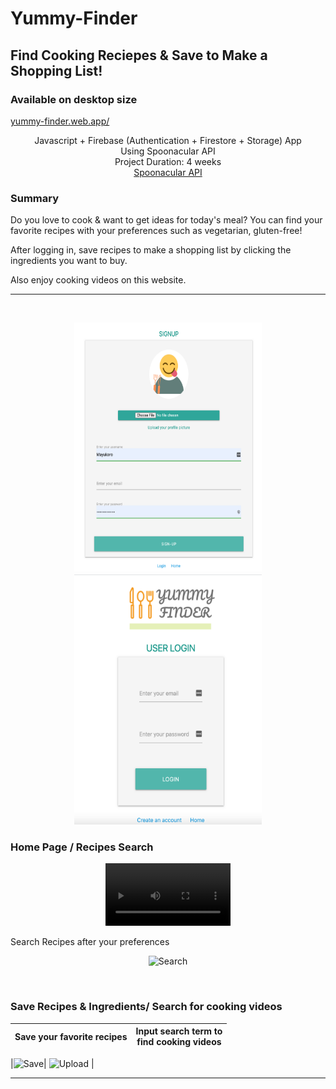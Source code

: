 # Yummy-Finder

## Find Cooking Reciepes & Save to Make a Shopping List!

### Available on desktop size

  <a href="https://yummy-finder.web.app/">
    yummy-finder.web.app/
  </a>
<br/>

<p align="center">
 Javascript + Firebase (Authentication + Firestore + Storage) App<br/>
 Using Spoonacular API<br/>
 Project Duration: 4 weeks <br/>
 <a href="https://spoonacular.com/food-api/docs">Spoonacular API</a><br/>
</p>

### Summary

Do you love to cook & want to get ideas for today's meal?
You can find your favorite recipes with your preferences such as vegetarian, gluten-free!

After logging in, save recipes to make a shopping list by clicking the ingredients you want to buy.

Also enjoy cooking videos on this website.

---

<!-- PROJECT LOGO -->
<br/>

<p align="center">
    <img src="./RMimgs/signup.png" alt="Signup" width="300" height="400" >
     <img src="./RMimgs/login.png" alt="Login" width="300" height="400" >
</p>

### Home Page / Recipes Search

<p align="center">
   <video autoplay width="200" src="https://user-images.githubusercontent.com/66197018/125809680-776b65b8-c74a-424f-b4db-3c4bb666b44a.mp4" />
</p>

<p>Search Recipes after your preferences </p>
<p align="center">
 <img src="./RMimgs/search.gif" alt="Search" width="350" height="250"> 
</p>

<!-- | Jump to the page you want to visit<br />by clicking the buttons | Search Recipes after<br /> your preferences |
| --------------------------------------------------------------- | :-----------------------------------------: |

|<img src="./RMimgs/home.mp4" type="video/mp4" width="350" height="250">| <img src="./RMimgs/search.gif" alt="Search" width="350" height="250"> | -->

<br/>

### Save Recipes & Ingredients/ Search for cooking videos

| Save your favorite recipes | Input search term to <br/> find cooking videos |
| -------------------------- | :--------------------------------------------: |

|<img src="./RMimgs/save.gif" alt="Save" width="350" height="200" />| <img src="./RMimgs/video.gif" alt="Upload" width="350" height="200"> |

---

<!-- <figure class="video_container">
    <video controls="true" allowfullscreen="true">
    <source src="./RMimgs/save.mp4" type="video/mp4">
    </video>
</figure> -->
